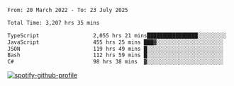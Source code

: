 <!--START_SECTION:waka-->

```txt
From: 20 March 2022 - To: 23 July 2025

Total Time: 3,207 hrs 35 mins

TypeScript                 2,055 hrs 21 mins████████████████░░░░░░░░░   64.08 %
JavaScript                 455 hrs 25 mins ███▓░░░░░░░░░░░░░░░░░░░░░   14.20 %
JSON                       119 hrs 49 mins █░░░░░░░░░░░░░░░░░░░░░░░░   03.74 %
Bash                       112 hrs 59 mins █░░░░░░░░░░░░░░░░░░░░░░░░   03.52 %
C#                         98 hrs 38 mins  ▓░░░░░░░░░░░░░░░░░░░░░░░░   03.08 %
```

<!--END_SECTION:waka-->
[![spotify-github-profile](https://spotify-github-profile.vercel.app/api/view?uid=c00zprrvy9xiloa9qnco3hmng&cover_image=true&theme=novatorem&show_offline=false&background_color=121212&bar_color=53b14f&bar_color_cover=false)](https://spotify-github-profile.vercel.app/api/view?uid=c00zprrvy9xiloa9qnco3hmng&redirect=true)



